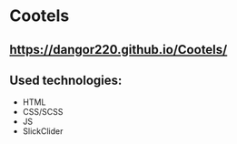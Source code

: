 # Cootels

##  https://dangor220.github.io/Cootels/

## Used technologies:

* HTML
* CSS/SCSS
* JS
* SlickClider
